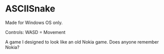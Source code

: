 # ASCIISnake
Made for Windows OS only.

Controls: WASD = Movement

A game I designed to look like an old Nokia game. Does anyone remember Nokia?
